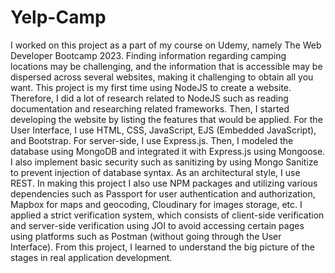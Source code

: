 # Yelp-Camp
I worked on this project as a part of my course on Udemy, namely The Web Developer Bootcamp 2023. Finding information regarding camping locations may be challenging, and the information 
that is accessible may be dispersed across several websites, making it challenging to obtain all you want. This project is my first time using NodeJS to create a website. Therefore, I did a lot of 
research related to NodeJS such as reading documentation and researching related frameworks. Then, I started developing the website by listing the features that would be applied. For the User 
Interface, I use HTML, CSS, JavaScript, EJS (Embedded JavaScript), and Bootstrap. For server-side, I use Express.js. Then, I modeled the database using MongoDB and integrated it with 
Express.js using Mongoose. I also implement basic security such as sanitizing by using Mongo Sanitize to prevent injection of database syntax. As an architectural style, I use REST. In making this 
project I also use NPM packages and utilizing various dependencies such as Passport for user authentication and authorization, Mapbox for maps and geocoding, Cloudinary for images storage, 
etc. I applied a strict verification system, which consists of client-side verification and server-side verification using JOI to avoid accessing certain pages using platforms such as Postman (without 
going through the User Interface). From this project, I learned to understand the big picture of the stages in real application development.
